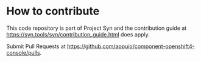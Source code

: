 # How to contribute

This code repository is part of Project Syn and the contribution guide at
https://syn.tools/syn/contribution_guide.html does apply.

Submit Pull Requests at https://github.com/appuio/component-openshift4-console/pulls.
